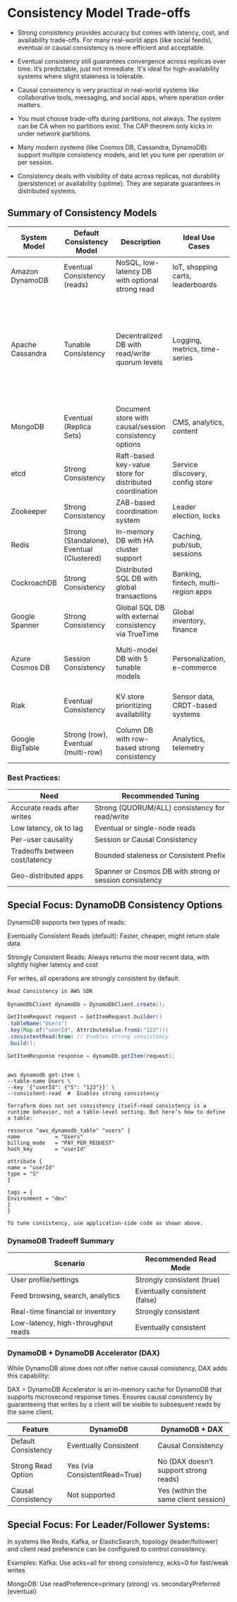 # Consistency Model Trade-offs

- Strong consistency provides accuracy but comes with latency, cost, and availability trade-offs. For many real-world apps (like social feeds), eventual or causal consistency is more efficient and acceptable.

- Eventual consistency still guarantees convergence across replicas over time. It’s predictable, just not immediate. It's ideal for high-availability systems where slight staleness is tolerable.

- Causal consistency is very practical in real-world systems like collaborative tools, messaging, and social apps, where operation order matters.

- You must choose trade-offs during partitions, not always. The system can be CA when no partitions exist. The CAP theorem only kicks in under network partitions.

- Many modern systems (like Cosmos DB, Cassandra, DynamoDB) support multiple consistency models, and let you tune per operation or per session.

- Consistency deals with visibility of data across replicas, not durability (persistence) or availability (uptime). They are separate guarantees in distributed systems.

## Summary of Consistency Models

| System Model         | Default Consistency Model       | Description                                                       | Ideal Use Cases                                | Tuning Method                                                                                                                                                             | Notes                                                   |
|----------------------|----------------------------------|-------------------------------------------------------------------|-------------------------------------------------|---------------------------------------------------------------------------------------------------------------------------------------------------------------------------|----------------------------------------------------------|
| Amazon DynamoDB      | Eventual Consistency (reads)     | NoSQL, low-latency DB with optional strong read                  | IoT, shopping carts, leaderboards               | `ConsistentRead=True` or `--consistent-read`                                                                                                                              | Writes are strongly consistent by default               |
| Apache Cassandra     | Tunable Consistency              | Decentralized DB with read/write quorum levels                   | Logging, metrics, time-series                   | Use consistency levels:<br/> ONE - Fastest, least consistent,<br/> QUORUM - N/2+1  Balanced consistency and performance,<br/> ALL - Highest consistency, slowest performance | Developer defines consistency trade-offs                |
| MongoDB              | Eventual (Replica Sets)          | Document store with causal/session consistency options           | CMS, analytics, content                         | Use sessions, `readConcern: "majority"`                                                                                                                                   | Strong only on primary node                            |
| etcd                 | Strong Consistency               | Raft-based key-value store for distributed coordination           | Service discovery, config store                 | Not tunable                                                                                                                                                               | Always linearizable                                     |
| Zookeeper            | Strong Consistency               | ZAB-based coordination system                                    | Leader election, locks                          | Not tunable                                                                                                                                                               | Can be a single point of failure                        |
| Redis                | Strong (Standalone), Eventual (Clustered) | In-memory DB with HA cluster support                             | Caching, pub/sub, sessions                      | Use standalone (strong) or replica (eventual)                                                                                                                             | Clustered Redis is eventually consistent                |
| CockroachDB          | Strong Consistency               | Distributed SQL DB with global transactions                      | Banking, fintech, multi-region apps             | Not tunable                                                                                                                                                               | Strong across nodes and regions                        |
| Google Spanner       | Strong Consistency               | Global SQL DB with external consistency via TrueTime             | Global inventory, finance                        | Can use stale reads (`bounded staleness`)                                                                                                                                 | Strong across continents                               |
| Azure Cosmos DB      | Session Consistency              | Multi-model DB with 5 tunable models                             | Personalization, e-commerce                     | Choose among Strong, Bounded, Eventual, etc.                                                                                                                              | Most flexible consistency options available             |
| Riak                 | Eventual Consistency             | KV store prioritizing availability                               | Sensor data, CRDT-based systems                 | Use quorum settings: N, R, W                                                                                                                                              | CRDTs needed for conflict resolution                    |
| Google BigTable      | Strong (row), Eventual (multi-row) | Column DB with row-based strong consistency                     | Analytics, telemetry                            | Design schema to keep strong consistency within a row                                                                                                                     | Multi-row ops are eventually consistent                |


### Best Practices:

| Need	                           | Recommended Tuning                                      |  
|---------------------------------|---------------------------------------------------------|
| Accurate reads after writes     | 	Strong (QUORUM/ALL) consistency for read/write         |
| Low latency, ok to lag          | 	Eventual or single-node reads                          |
| Per-user causality	             | Session or Causal Consistency                           |
| Tradeoffs between cost/latency	 | Bounded staleness or Consistent Prefix                  |
| Geo-distributed apps	           | Spanner or Cosmos DB with strong or session consistency |


## Special Focus: DynamoDB Consistency Options
DynamoDB supports two types of reads:

Eventually Consistent Reads (default): Faster, cheaper, might return stale data

Strongly Consistent Reads: Always returns the most recent data, with slightly higher latency and cost

For writes, all operations are strongly consistent by default.

``` java
Read Consistency in AWS SDK
 
DynamoDbClient dynamoDb = DynamoDbClient.create();

GetItemRequest request = GetItemRequest.builder()
.tableName("Users")
.key(Map.of("userId", AttributeValue.fromS("123")))
.consistentRead(true) // Enables strong consistency
.build();

GetItemResponse response = dynamoDb.getItem(request);
```

``` AWS CLI Example
 
aws dynamodb get-item \
--table-name Users \
--key '{"userId": {"S": "123"}}' \
--consistent-read  #  Enables strong consistency

```

```️ Terraform Example: Creating a DynamoDB Table
Terraform does not set consistency itself—read consistency is a runtime behavior, not a table-level setting. But here’s how to define a table:

resource "aws_dynamodb_table" "users" {
name           = "Users"
billing_mode   = "PAY_PER_REQUEST"
hash_key       = "userId"

attribute {
name = "userId"
type = "S"
}

tags = {
Environment = "dev"
}
}

To tune consistency, use application-side code as shown above.
```

### DynamoDB Tradeoff Summary
| Scenario	                                                      | Recommended Read Mode         | 
|----------------------------------------------------------------|-------------------------------|
| User profile/settings	| Strongly consistent (true)    |
| Feed browsing, search, analytics | Eventually consistent (false) |
| Real-time  financial or inventory	                             | Strongly consistent           |
| Low-latency, high-throughput reads                             | 	Eventually consistent        | 

###  DynamoDB + DynamoDB Accelerator (DAX)

While DynamoDB alone does not offer native causal consistency, DAX adds this capability:

DAX = DynamoDB Accelerator is an in-memory cache for DynamoDB that supports microsecond response times.
Ensures causal consistency by guaranteeing that writes by a client will be visible to subsequent reads by the same client.

|Feature	|   DynamoDB	| DynamoDB + DAX |
|-------------------|-----------------------|-----------------------------|
|Default Consistency	| Eventually Consistent	| Causal Consistency |
|Strong Read Option	| Yes (via ConsistentRead=True)	| No (DAX doesn’t support strong reads) |
|Causal Consistency	| Not supported	| Yes (within the same client session)|


##  Special Focus:  For Leader/Follower Systems:
In systems like Redis, Kafka, or ElasticSearch, topology (leader/follower) and client read preference can be configured to control consistency.

Examples:
Kafka: Use acks=all for strong consistency, acks=0 for fast/weak writes

MongoDB: Use readPreference=primary (strong) vs. secondaryPreferred (eventual)